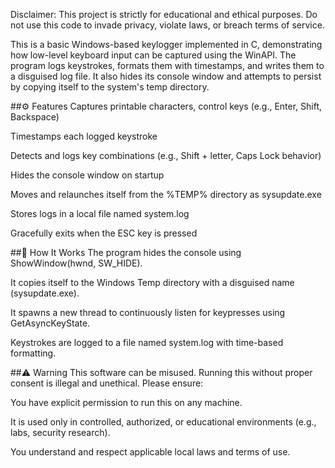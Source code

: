 Disclaimer: This project is strictly for educational and ethical purposes. Do not use this code to invade privacy, violate laws, or breach terms of service.

This is a basic Windows-based keylogger implemented in C, demonstrating how low-level keyboard input can be captured using the WinAPI. The program logs keystrokes, formats them with timestamps, and writes them to a disguised log file. It also hides its console window and attempts to persist by copying itself to the system's temp directory.

##⚙️ Features
Captures printable characters, control keys (e.g., Enter, Shift, Backspace)

Timestamps each logged keystroke

Detects and logs key combinations (e.g., Shift + letter, Caps Lock behavior)

Hides the console window on startup

Moves and relaunches itself from the %TEMP% directory as sysupdate.exe

Stores logs in a local file named system.log

Gracefully exits when the ESC key is pressed

##📁 How It Works
The program hides the console using ShowWindow(hwnd, SW_HIDE).

It copies itself to the Windows Temp directory with a disguised name (sysupdate.exe).

It spawns a new thread to continuously listen for keypresses using GetAsyncKeyState.

Keystrokes are logged to a file named system.log with time-based formatting.

##⚠️ Warning
This software can be misused. Running this without proper consent is illegal and unethical. Please ensure:

You have explicit permission to run this on any machine.

It is used only in controlled, authorized, or educational environments (e.g., labs, security research).

You understand and respect applicable local laws and terms of use.
